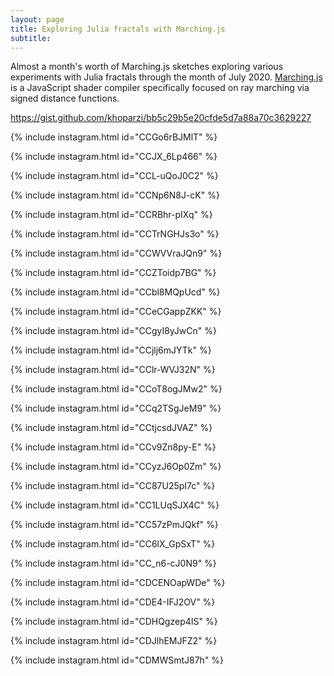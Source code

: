 ```yaml
---
layout: page
title: Exploring Julia fractals with Marching.js
subtitle:
---
```


Almost a month's worth of Marching.js sketches exploring various experiments with Julia fractals through the month of July 2020. [Marching.js](https://charlieroberts.github.io/marching/playground/) is a JavaScript shader compiler specifically focused on ray marching via signed distance functions.

https://gist.github.com/khoparzi/bb5c29b5e20cfde5d7a88a70c3629227

{% include instagram.html id="CCGo6rBJMlT" %}

{% include instagram.html id="CCJX_6Lp466" %}

{% include instagram.html id="CCL-uQoJ0C2" %}

{% include instagram.html id="CCNp6N8J-cK" %}

{% include instagram.html id="CCRBhr-pIXq" %}

{% include instagram.html id="CCTrNGHJs3o" %}

{% include instagram.html id="CCWVVraJQn9" %}

{% include instagram.html id="CCZToidp7BG" %}

{% include instagram.html id="CCbl8MQpUcd" %}

{% include instagram.html id="CCeCGappZKK" %}

{% include instagram.html id="CCgyI8yJwCn" %}

{% include instagram.html id="CCjlj6mJYTk" %}

{% include instagram.html id="CClr-WVJ32N" %}

{% include instagram.html id="CCoT8ogJMw2" %}

{% include instagram.html id="CCq2TSgJeM9" %}

{% include instagram.html id="CCtjcsdJVAZ" %}

{% include instagram.html id="CCv9Zn8py-E" %}

{% include instagram.html id="CCyzJ6Op0Zm" %}

{% include instagram.html id="CC87U25pI7c" %}

{% include instagram.html id="CC1LUqSJX4C" %}

{% include instagram.html id="CC57zPmJQkf" %}

{% include instagram.html id="CC6lX_GpSxT" %}

{% include instagram.html id="CC_n6-cJ0N9" %}

{% include instagram.html id="CDCENOapWDe" %}

{% include instagram.html id="CDE4-IFJ2OV" %}

{% include instagram.html id="CDHQgzep4IS" %}

{% include instagram.html id="CDJlhEMJFZ2" %}

{% include instagram.html id="CDMWSmtJ87h" %}

<script async src="//www.instagram.com/embed.js"></script>
